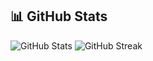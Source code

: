 ## 📊 GitHub Stats

![GitHub Stats](https://github-readme-stats.vercel.app/api?username=Yukti007&show_icons=true&theme=radical)
![GitHub Streak](https://streak-stats.demolab.com/?user=Yukti007&theme=radical)
